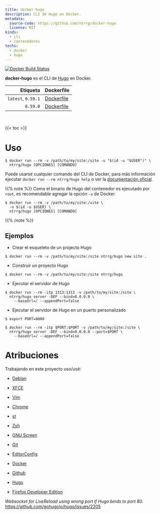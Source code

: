 ```yaml
---
title: docker-hugo
description: CLI de Hugo en Docker.
metadata:
  source-code: https://github.com/ntrrg/docker-hugo
  license: MIT
kinds:
  - cli
  - contenedores
techs:
  - docker
  - hugo
---
```


[![Docker Build Status](https://img.shields.io/docker/build/ntrrg/hugo.svg)](https://hub.docker.com/r/ntrrg/hugo)

[Hugo]: https://gohugo.io

**docker-hugo** es el CLI de [Hugo][] en Docker.

| Etiqueta | Dockerfile |
| --: | :-- |
| `latest`, `0.59.1` | [Dockerfile](https://github.com/ntrrg/docker-hugo/blob/0.59.1/Dockerfile) |
| `0.59.0` | [Dockerfile](https://github.com/ntrrg/docker-hugo/blob/0.59.0/Dockerfile) |

<br/>

{{< toc >}}

# Uso

```shell-session
$ docker run --rm -v /path/to/my/site:/site -u "$(id -u "$USER")" \
  ntrrg/hugo [OPCIONES] [COMANDO]
```

Puede usarse cualquier comando del CLI de Docker, para más información ejecutar
`docker run --rm ntrrg/hugo help` o ver la [documentación oficial](https://gohugo.io/commands/).

{{% note %}}
Como el binario de Hugo del contenedor es ejecutado por `root`, es recomendable
agregar la opción `-u` de Docker.

```shell-session
$ docker run --rm -v /path/to/my/site:/site \
  -u $(id -u $USER) \
  ntrrg/hugo [OPCIONES] [COMANDO]
```
{{% /note %}}

## Ejemplos

* Crear el esqueleto de un projecto Hugo

```shell-session
$ docker run --rm -v /path/to/my/site:/site ntrrg/hugo new site .
```

* Construir un proyecto Hugo

```shell-session
$ docker run --rm -v /path/to/my/site:/site ntrrg/hugo
```

* Ejecutar el servidor de Hugo

```shell-session
$ docker run --rm -itp 1313:1313 -v /path/to/my/site:/site \
  ntrrg/hugo server -DEF --bind=0.0.0.0 \
    --baseUrl=/ --appendPort=false
```

* Ejecutar el servidor de Hugo en un puerto personalizado

```shell-session
$ export PORT=8080
```

```shell-session
$ docker run --rm -itp $PORT:$PORT -v /path/to/my/site:/site \
  ntrrg/hugo server -DEF --bind=0.0.0.0 --port=$PORT \
    --baseUrl=/ --appendPort=false
```

# Atribuciones

Trabajando en este proyecto uso/usé:

* [Debian](https://www.debian.org/)

* [XFCE](https://xfce.org/)

* [Vim](https://www.vim.org/)

* [Chrome](https://www.google.com/chrome/browser/desktop/index.html)

* [st](https://st.suckless.org/)

* [Zsh](http://www.zsh.org/)

* [GNU Screen](https://www.gnu.org/software/screen)

* [Git](https://git-scm.com/)

* [EditorConfig](http://editorconfig.org/)

* [Docker](https://docker.com)

* [Github](https://github.com)

* [Hugo][]

* [Firefox Developer Edition](https://www.mozilla.org/en-US/firefox/developer/)

*Websocket for LiveReload using wrong port if Hugo binds to port 80.* <https://github.com/gohugoio/hugo/issues/2205>


